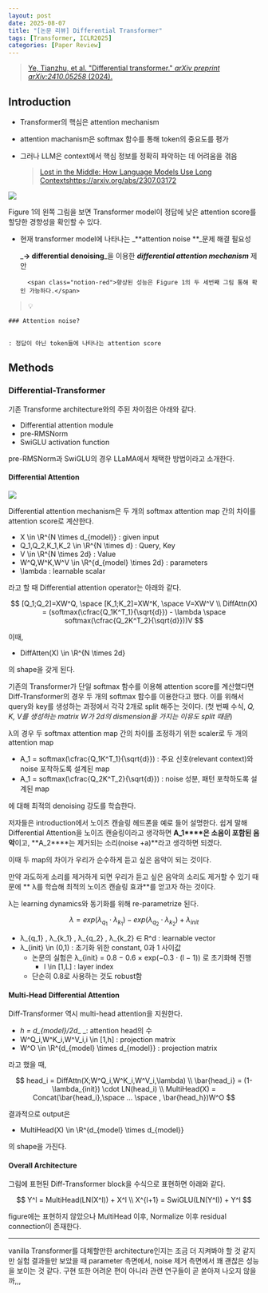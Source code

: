 ```yaml
---
layout: post
date: 2025-08-07
title: "[논문 리뷰] Differential Transformer"
tags: [Transformer, ICLR2025]
categories: [Paper Review]
---
```


> [Ye, Tianzhu, et al. "Differential transformer." ](https://arxiv.org/abs/2410.05258)[_arXiv preprint arXiv:2410.05258_](https://arxiv.org/abs/2410.05258)[ (2024).](https://arxiv.org/abs/2410.05258)



## Introduction

- Transformer의 핵심은 attention mechanism
- attention machanism은 softmax 함수를 통해 token의 중요도를 평가
- 그러나 LLM은 context에서 핵심 정보를 정확히 파악하는 데 어려움을 겪음

	> [Lost in the Middle: How Language Models Use Long Contextshttps://arxiv.org/abs/2307.03172](https://arxiv.org/abs/2307.03172)


![](https://prod-files-secure.s3.us-west-2.amazonaws.com/542b861c-36a8-4051-84e5-8804b6728dba/9083ea56-691a-4752-ae26-47f403431ac8/image.png?X-Amz-Algorithm=AWS4-HMAC-SHA256&X-Amz-Content-Sha256=UNSIGNED-PAYLOAD&X-Amz-Credential=ASIAZI2LB466V7K43ZAW%2F20250825%2Fus-west-2%2Fs3%2Faws4_request&X-Amz-Date=20250825T070955Z&X-Amz-Expires=3600&X-Amz-Security-Token=IQoJb3JpZ2luX2VjEP7%2F%2F%2F%2F%2F%2F%2F%2F%2F%2FwEaCXVzLXdlc3QtMiJGMEQCIHeKkMOm69BDcF%2F2FZIm8nTXWCFiwG2kmbyTG5wAZ2i%2BAiAsMbAl0sbT83XGhYd%2F8yIpI9OafRCk1kjUFKLj5G0Uqir%2FAwhXEAAaDDYzNzQyMzE4MzgwNSIMLfANJ%2B4%2BIa93WOVZKtwDJVMwMp6f7LxuKa2iJmqSamUk814XZPwtIi%2FZ%2FIXmuF4zX%2BQUAKOQ92No%2BzCXlhS%2FlLWgh6th8XSfjjDmDURgayMp4XWA3b8EV92288Y%2BELXsGyX%2BlF6lqoAH3pp0leXm6EpvwOvouLIsxrtOxXDez4fWvN9F91dEu5gx7FHg9uGcT13VvYKj8K4qU3KYCTXigZTh%2BSbz6ahbY6bPRCYvMbiIy%2FEmmw1gm%2F618dKwvfkqASa2W9ckqS%2BNh09MNsx8c36Gc3tD6%2Fow4CufQdYN0zYQRYI%2BHXJbj%2ByghX2s8ZONMELq%2F5psV6XSjA4%2Bc3Fe0NKgiBlMjOnxXJw4RG470IuhdgTARaRA6Bq1O%2FWHobe%2BAa5K3kExXQrZ30nC83tpC3knd0LPrALa2Vx5oN%2B94dGDO8a11O4AGQfHC4A70Hl5ws1xCf%2FnB%2BkskCHy9R%2F7zvuVsZEMBZ3SpBsME2ODD4KRFb7VKdxV9hnaa1OdYJeBBtyLfxdzd7j92iXXPbKXuPlmddbKT4fEgX0q2zw%2B9im51ToOFLC5GHMJ08Kv%2FVLtOw%2B2xZr9pDGqq4VI8fvBLCE8QIGzc0aMl7pcC5ugK68EkZMyYeGV4gItmtVJWL1FEjve34UOd2CfK9Mwl%2FWvxQY6pgEc7oDzFgX%2BZ2%2BT9yzN5FL%2BN2ti%2FaCb0KKy4uCkWjQkr5a7SotpBGhwujQ9e6DeOte1xlfSMrFMEcjrCcuiqcpvm73Or0y4K91OlO1a%2BhSNrAjcEKtdsFWE8v9oCE6rfo5sJ0joYDyMGskjgARXZx9PaH2tR5WA19PE18rhf9eILNrqvnMwFOmQvkCOlrh3qlF7MSHMqY3A8EgZFTjQbgCLmIeCsKdd&X-Amz-Signature=711c5ff098c4199da5be1bcf2b012168f9a7213287a0890c4fa13d1eaacb37e7&X-Amz-SignedHeaders=host&x-amz-checksum-mode=ENABLED&x-id=GetObject)


Figure 1의 왼쪽 그림을 보면 Transformer model이 정답에 낮은 attention score를 할당한 경향성을 확인할 수 있다.

- 현재 transformer model에 나타나는 _**attention noise **_문제 해결 필요성

	_**→ differential denoising**_을 이용한 _**differential attention mechanism**_ 제안


		<span class="notion-red">향상된 성능은 Figure 1의 두 세번째 그림 통해 확인 가능하다.</span>


> 💡 


	### Attention noise?


	: 정답이 아닌 token들에 나타나는 attention score



## Methods



### Differential-Transformer


기존 Transforme architecture와의 주된 차이점은 아래와 같다.

- Differential attention module
- pre-RMSNorm
- SwiGLU activation function

pre-RMSNorm과 SwiGLU의 경우 LLaMA에서 채택한 방법이라고 소개한다.



#### Differential Attention


![](https://prod-files-secure.s3.us-west-2.amazonaws.com/542b861c-36a8-4051-84e5-8804b6728dba/116d70b2-1963-4810-9167-f4c7d8a06e8f/image.png?X-Amz-Algorithm=AWS4-HMAC-SHA256&X-Amz-Content-Sha256=UNSIGNED-PAYLOAD&X-Amz-Credential=ASIAZI2LB466V7K43ZAW%2F20250825%2Fus-west-2%2Fs3%2Faws4_request&X-Amz-Date=20250825T070955Z&X-Amz-Expires=3600&X-Amz-Security-Token=IQoJb3JpZ2luX2VjEP7%2F%2F%2F%2F%2F%2F%2F%2F%2F%2FwEaCXVzLXdlc3QtMiJGMEQCIHeKkMOm69BDcF%2F2FZIm8nTXWCFiwG2kmbyTG5wAZ2i%2BAiAsMbAl0sbT83XGhYd%2F8yIpI9OafRCk1kjUFKLj5G0Uqir%2FAwhXEAAaDDYzNzQyMzE4MzgwNSIMLfANJ%2B4%2BIa93WOVZKtwDJVMwMp6f7LxuKa2iJmqSamUk814XZPwtIi%2FZ%2FIXmuF4zX%2BQUAKOQ92No%2BzCXlhS%2FlLWgh6th8XSfjjDmDURgayMp4XWA3b8EV92288Y%2BELXsGyX%2BlF6lqoAH3pp0leXm6EpvwOvouLIsxrtOxXDez4fWvN9F91dEu5gx7FHg9uGcT13VvYKj8K4qU3KYCTXigZTh%2BSbz6ahbY6bPRCYvMbiIy%2FEmmw1gm%2F618dKwvfkqASa2W9ckqS%2BNh09MNsx8c36Gc3tD6%2Fow4CufQdYN0zYQRYI%2BHXJbj%2ByghX2s8ZONMELq%2F5psV6XSjA4%2Bc3Fe0NKgiBlMjOnxXJw4RG470IuhdgTARaRA6Bq1O%2FWHobe%2BAa5K3kExXQrZ30nC83tpC3knd0LPrALa2Vx5oN%2B94dGDO8a11O4AGQfHC4A70Hl5ws1xCf%2FnB%2BkskCHy9R%2F7zvuVsZEMBZ3SpBsME2ODD4KRFb7VKdxV9hnaa1OdYJeBBtyLfxdzd7j92iXXPbKXuPlmddbKT4fEgX0q2zw%2B9im51ToOFLC5GHMJ08Kv%2FVLtOw%2B2xZr9pDGqq4VI8fvBLCE8QIGzc0aMl7pcC5ugK68EkZMyYeGV4gItmtVJWL1FEjve34UOd2CfK9Mwl%2FWvxQY6pgEc7oDzFgX%2BZ2%2BT9yzN5FL%2BN2ti%2FaCb0KKy4uCkWjQkr5a7SotpBGhwujQ9e6DeOte1xlfSMrFMEcjrCcuiqcpvm73Or0y4K91OlO1a%2BhSNrAjcEKtdsFWE8v9oCE6rfo5sJ0joYDyMGskjgARXZx9PaH2tR5WA19PE18rhf9eILNrqvnMwFOmQvkCOlrh3qlF7MSHMqY3A8EgZFTjQbgCLmIeCsKdd&X-Amz-Signature=ccc296cf304389d30b6dc9e4d249b825f15c77e6f60114050026ca9517ec432c&X-Amz-SignedHeaders=host&x-amz-checksum-mode=ENABLED&x-id=GetObject)


Differential attention mechanism은 두 개의 softmax attention map 간의 차이를 attention score로 계산한다.

- X \in \R^{N \times d\_{model}} : given input
- Q\_1,Q\_2,K\_1,K\_2 \in \R^{N \times d} : Query, Key
- V \in \R^{N \times 2d} : Value
- W^Q,W^K,W^V \in \R^{d\_{model} \times 2d} : parameters
- \lambda : learnable scalar

라고 할 때 Differential attention operator는 아래와 같다.


$$
[Q_1;Q_2]=XW^Q, \space [K_1;K_2]=XW^K, \space V=XW^V \\
DiffAttn(X) = (softmax(\cfrac{Q_1K^T_1}{\sqrt{d}}) - \lambda \space softmax(\cfrac{Q_2K^T_2}{\sqrt{d}}))V
$$


이때,

- DiffAtten(X) \in \R^{N \times 2d}

의 shape을 갖게 된다.


기존의 Transformer가 단일 softmax 함수를 이용해 attention score를 계산했다면 Diff-Transformer의 경우 두 개의 softmax 함수를 이용한다고 했다. 이를 위해서 query와 key를 생성하는 과정에서 각각 2개로 split 해주는 것이다. <span class="notion-red">(첫 번째 수식, </span><span class="notion-red">_Q, K, V를 생성하는 matrix W가 2d의 dismension을 가지는 이유도 split 때문_</span><span class="notion-red">)</span>


 λ의 경우 두 softmax attention map 간의 차이를 조정하기 위한 scaler로 두 개의 attention map

- A\_1 = softmax(\cfrac{Q\_1K^T\_1}{\sqrt{d}}) : 주요 신호(relevant context)와 noise 포착하도록 설계된 map
- A\_1 = softmax(\cfrac{Q\_2K^T\_2}{\sqrt{d}}) : noise 성분, 패턴 포착하도록 설계된 map 

에 대해 최적의 denoising 강도를 학습한다.


저자들은 introduction에서 노이즈 캔슬링 헤드폰을 예로 들어 설명한다. 쉽게 말해 Differential Attention을 노이즈 캔슬링이라고 생각하면 **A\_1****은 소음이 포함된 음악**이고, **A\_2****는 제거되는 소리(noise +a)**라고 생각하면 되겠다. 


이때 두 map의 차이가 우리가 순수하게 듣고 싶은 음악이 되는 것이다. 


만약 과도하게 소리를 제거하게 되면 우리가 듣고 싶은 음악의 소리도 제거할 수 있기 때문에 ** λ를 학습해 최적의 노이즈 캔슬링 효과**를 얻고자 하는 것이다.


λ는 learning dynamics와 동기화를 위해 re-parametrize 된다.


$$
\lambda = exp(\lambda_{q_1} \cdot \lambda_{k_1}) - exp(\lambda_{q_2} \cdot \lambda_{k_2}) + \lambda_{init}
$$

- λ\_{q\_1} , λ\_{k\_1} , λ\_{q\_2} , λ\_{k\_2} ∈ R^d : learnable vector
- λ\_{init} \in (0,1) : 초기화 위한 constant, 0과 1 사이값
	- 논문의 실험은 λ\_{init} = 0.8 − 0.6 × exp(−0.3 · (l − 1)) 로 초기화해 진행
		- l \in [1,L] : layer index
	- 단순히 0.8로 사용하는 것도 robust함


#### **Multi-Head Differential Attention**


Diff-Transformer 역시 multi-head attention을 지원한다.

- _h = d\_{model}/2d__ _: attention head의 수
- W^Q\_i,W^K\_i,W^V\_i,i \in [1,h] : projection matrix
- W^O \in \R^{d\_{model} \times d\_{model}} : projection matrix

라고 했을 때,


$$
head_i = DiffAttn(X;W^Q_i,W^K_i,W^V_i,\lambda) \\
\bar{head_i} = (1-\lambda_{init}) \cdot LN(head_i) \\
MultiHead(X) = Concat(\bar{head_i},\space ... \space , \bar{head_h})W^O
$$


결과적으로 output은

- MultiHead(X) \in \R^{d\_{model} \times d\_{model}}

의 shape을 가진다.



#### Overall Architecture


그림에 표현된 Diff-Transformer block을 수식으로 표현하면 아래와 같다.


$$
Y^l = MultiHead(LN(X^l)) + X^l \\
X^{l+1} = SwiGLU(LN(Y^l)) + Y^l
$$


figure에는 표현하지 않았으나 MultiHead 이후, Normalize 이후 residual connection이 존재한다.


---


vanilla Transformer를 대체할만한 architecture인지는 조금 더 지켜봐야 할 것 같지만 실험 결과들만 보았을 때 parameter 측면에서, noise 제거 측면에서 꽤 괜찮은 성능을 보이는 것 같다. 구현 또한 어려운 편이 아니라 관련 연구들이 곧 쏟아져 나오지 않을까,,,

